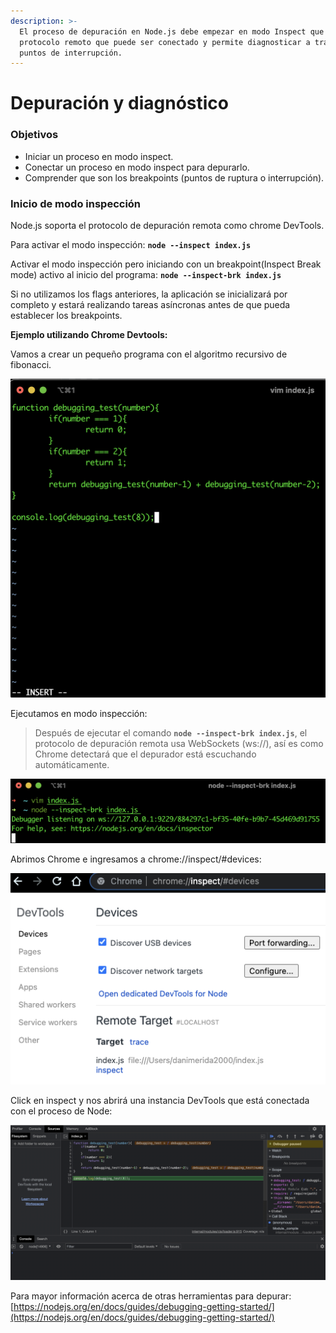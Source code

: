 ```yaml
---
description: >-
  El proceso de depuración en Node.js debe empezar en modo Inspect que expone un
  protocolo remoto que puede ser conectado y permite diagnosticar a través de
  puntos de interrupción.
---
```


# Depuración y diagnóstico

### Objetivos

* Iniciar un proceso en modo inspect.
* Conectar un proceso en modo inspect para depurarlo.
* Comprender que son los breakpoints \(puntos de ruptura o interrupción\).

### Inicio de modo inspección

Node.js soporta el protocolo de depuración remota como chrome DevTools.

Para activar el modo inspección: **`node --inspect index.js`**

Activar el modo inspección pero iniciando con un breakpoint\(Inspect Break mode\) activo al inicio del programa: **`node --inspect-brk index.js`**

Si no utilizamos los flags anteriores, la aplicación se inicializará por completo y estará realizando tareas asíncronas antes de que pueda establecer los breakpoints.

**Ejemplo utilizando Chrome Devtools:**

Vamos a crear un pequeño programa con el algoritmo recursivo de fibonacci.

![](../.gitbook/assets/image%20%2811%29.png)

Ejecutamos en modo inspección:

> Después de ejecutar el comando **`node --inspect-brk index.js`**, el protocolo de depuración remota usa WebSockets \(ws://\), así es como Chrome detectará que el depurador está escuchando automáticamente.

![](../.gitbook/assets/image%20%2812%29.png)

Abrimos Chrome e ingresamos a chrome://inspect/\#devices:

![](../.gitbook/assets/image%20%289%29.png)

Click en inspect y nos abrirá una instancia DevTools que está conectada con el proceso de Node:

![](../.gitbook/assets/image%20%2810%29.png)

Para mayor información acerca de otras herramientas para depurar: [https://nodejs.org/en/docs/guides/debugging-getting-started/](https://nodejs.org/en/docs/guides/debugging-getting-started/)












